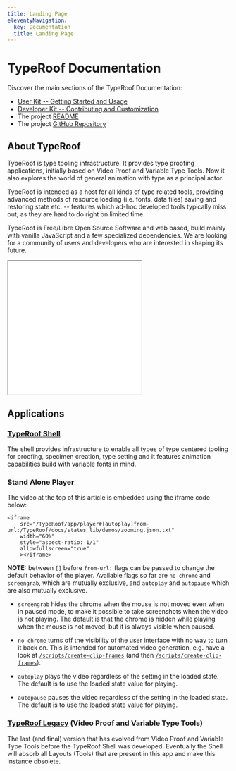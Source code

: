 ```yaml
---
title: Landing Page
eleventyNavigation:
  key: Documentation
  title: Landing Page
---
```


# TypeRoof Documentation

Discover the main sections of the TypeRoof Documentation:

* [User Kit -- Getting Started and Usage](/docs/usage)
* [Developer Kit -- Contributing and Customization](/docs/development)
* The project [README](/README)
* The project [GitHub Repository](https://github.com/fontbureau/TypeRoof)


## About TypeRoof

TypeRoof is type tooling infrastructure. It provides type proofing applications,
initially based on Video Proof and Variable Type Tools. Now it also explores
the world of general animation with type as a principal actor.

TypeRoof is intended as a host for all kinds of type related tools, providing
advanced methods of resource loading (i.e. fonts, data files) saving and
restoring state etc. -- features which ad-hoc developed tools
typically miss out, as they are hard to do right on limited time.

TypeRoof is Free/Libre Open Source Software and web based, build mainly with
vanilla JavaScript and a few specialized dependencies. We are looking for
a community of users and developers who are interested in shaping its future.

<iframe
    src="/app/player#[autoplay]from-url:/TypeRoof/docs/states_lib/demos/zooming.json.txt"
    width="60%"
    style="aspect-ratio: 1/1"
    allowfullscreen="true"
    ></iframe>

## Applications

### [TypeRoof Shell](/shell)

The shell provides infrastructure to enable all types of type centered
tooling for proofing, specimen creation, type setting and it features
animation capabilities build with variable fonts in mind.


### Stand Alone Player

The video at the top of this article is embedded using the iframe code below:

```
<iframe
    src="/TypeRoof/app/player#[autoplay]from-url:/TypeRoof/docs/states_lib/demos/zooming.json.txt"
    width="60%"
    style="aspect-ratio: 1/1"
    allowfullscreen="true"
    ></iframe>
```

**NOTE:** between `[]` before `from-url:` flags can be passed to change the
default behavior of the player. Available flags so far are `no-chrome` and
`screengrab`, which are mutually exclusive, and `autoplay` and `autopause`
which are also mutually exclusive.

* `screengrab` hides the chrome when the mouse is not moved even when in
paused mode, to make it possible to take screenshots when the video is
not playing. The default is that the chrome is hidden while playing when
the mouse is not moved, but it is always visible when paused.

* `no-chrome` turns off the visibility of the user interface with no way
 to turn it back on. This is intended for automated video generation, e.g.
 have a look at [`/scripts/create-clip-frames`](https://github.com/FontBureau/TypeRoof/blob/main/scripts/create-clip-frames)
 (and then [`/scripts/create-clip-frames`](https://github.com/FontBureau/TypeRoof/blob/main/scripts/frames-to-video)).

* `autoplay` plays the video regardless of the setting in the loaded state.
The default is to use the loaded state value for playing.

* `autopause` pauses the video regardless of the setting in the loaded state.
The default is to use the loaded state value for playing.


### [TypeRoof Legacy](/legacy) (Video Proof and Variable Type Tools)

The last (and final) version that has evolved from Video Proof and Variable
Type Tools before the TypeRoof Shell was developed. Eventually the Shell
will absorb all Layouts (Tools) that are present in this app and make this
instance obsolete.

